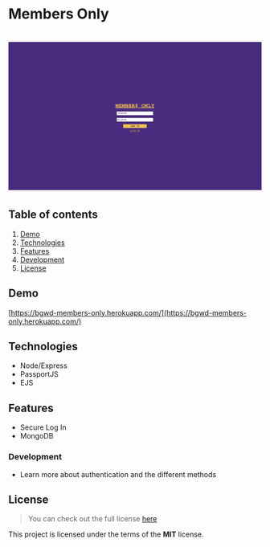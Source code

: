 # Members Only

# ![Members Only](readme_img/screenshot.png)

## Table of contents

1. [Demo](#demo)
2. [Technologies](#technologies)
3. [Features](#features)
4. [Development](#development)
5. [License](#license)

## Demo

[https://bgwd-members-only.herokuapp.com/](https://bgwd-members-only.herokuapp.com/)

## Technologies

- Node/Express
- PassportJS
- EJS

## Features

- Secure Log In
- MongoDB

### Development

- Learn more about authentication and the different methods

## License

> You can check out the full license [here](LICENSE)

This project is licensed under the terms of the **MIT** license.
